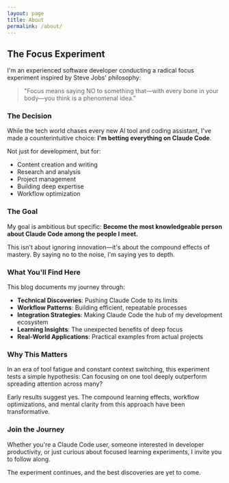 ```yaml
---
layout: page
title: About
permalink: /about/
---
```


## The Focus Experiment

I'm an experienced software developer conducting a radical focus experiment inspired by Steve Jobs' philosophy: 

> "Focus means saying NO to something that—with every bone in your body—you think is a phenomenal idea."

### The Decision

While the tech world chases every new AI tool and coding assistant, I've made a counterintuitive choice: **I'm betting everything on Claude Code**. 

Not just for development, but for:
- Content creation and writing
- Research and analysis
- Project management
- Building deep expertise
- Workflow optimization

### The Goal

My goal is ambitious but specific: **Become the most knowledgeable person about Claude Code among the people I meet.**

This isn't about ignoring innovation—it's about the compound effects of mastery. By saying no to the noise, I'm saying yes to depth.

### What You'll Find Here

This blog documents my journey through:

- **Technical Discoveries**: Pushing Claude Code to its limits
- **Workflow Patterns**: Building efficient, repeatable processes
- **Integration Strategies**: Making Claude Code the hub of my development ecosystem
- **Learning Insights**: The unexpected benefits of deep focus
- **Real-World Applications**: Practical examples from actual projects

### Why This Matters

In an era of tool fatigue and constant context switching, this experiment tests a simple hypothesis: Can focusing on one tool deeply outperform spreading attention across many?

Early results suggest yes. The compound learning effects, workflow optimizations, and mental clarity from this approach have been transformative.

### Join the Journey

Whether you're a Claude Code user, someone interested in developer productivity, or just curious about focused learning experiments, I invite you to follow along.

The experiment continues, and the best discoveries are yet to come.
